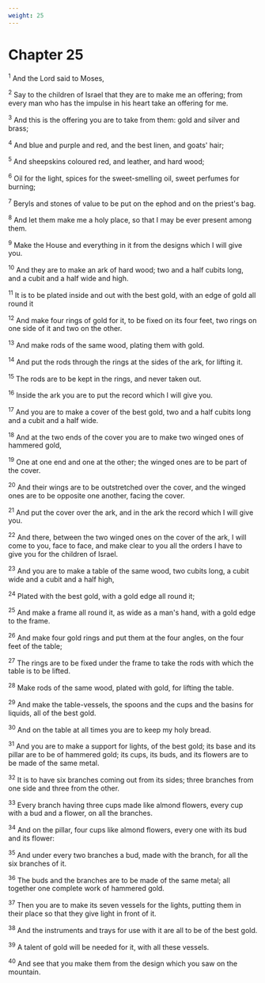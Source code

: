 ```yaml
---
weight: 25
---
```


# Chapter 25

<sup>1</sup> And the Lord said to Moses, 

<sup>2</sup> Say to the children of Israel that they are to make me an offering; from every man who has the impulse in his heart take an offering for me. 

<sup>3</sup> And this is the offering you are to take from them: gold and silver and brass; 

<sup>4</sup> And blue and purple and red, and the best linen, and goats' hair; 

<sup>5</sup> And sheepskins coloured red, and leather, and hard wood; 

<sup>6</sup> Oil for the light, spices for the sweet-smelling oil, sweet perfumes for burning; 

<sup>7</sup> Beryls and stones of value to be put on the ephod and on the priest's bag. 

<sup>8</sup> And let them make me a holy place, so that I may be ever present among them. 

<sup>9</sup> Make the House and everything in it from the designs which I will give you. 

<sup>10</sup> And they are to make an ark of hard wood; two and a half cubits long, and a cubit and a half wide and high. 

<sup>11</sup> It is to be plated inside and out with the best gold, with an edge of gold all round it 

<sup>12</sup> And make four rings of gold for it, to be fixed on its four feet, two rings on one side of it and two on the other. 

<sup>13</sup> And make rods of the same wood, plating them with gold. 

<sup>14</sup> And put the rods through the rings at the sides of the ark, for lifting it. 

<sup>15</sup> The rods are to be kept in the rings, and never taken out. 

<sup>16</sup> Inside the ark you are to put the record which I will give you. 

<sup>17</sup> And you are to make a cover of the best gold, two and a half cubits long and a cubit and a half wide. 

<sup>18</sup> And at the two ends of the cover you are to make two winged ones of hammered gold, 

<sup>19</sup> One at one end and one at the other; the winged ones are to be part of the cover. 

<sup>20</sup> And their wings are to be outstretched over the cover, and the winged ones are to be opposite one another, facing the cover. 

<sup>21</sup> And put the cover over the ark, and in the ark the record which I will give you. 

<sup>22</sup> And there, between the two winged ones on the cover of the ark, I will come to you, face to face, and make clear to you all the orders I have to give you for the children of Israel. 

<sup>23</sup> And you are to make a table of the same wood, two cubits long, a cubit wide and a cubit and a half high, 

<sup>24</sup> Plated with the best gold, with a gold edge all round it; 

<sup>25</sup> And make a frame all round it, as wide as a man's hand, with a gold edge to the frame. 

<sup>26</sup> And make four gold rings and put them at the four angles, on the four feet of the table; 

<sup>27</sup> The rings are to be fixed under the frame to take the rods with which the table is to be lifted. 

<sup>28</sup> Make rods of the same wood, plated with gold, for lifting the table. 

<sup>29</sup> And make the table-vessels, the spoons and the cups and the basins for liquids, all of the best gold. 

<sup>30</sup> And on the table at all times you are to keep my holy bread. 

<sup>31</sup> And you are to make a support for lights, of the best gold; its base and its pillar are to be of hammered gold; its cups, its buds, and its flowers are to be made of the same metal. 

<sup>32</sup> It is to have six branches coming out from its sides; three branches from one side and three from the other. 

<sup>33</sup> Every branch having three cups made like almond flowers, every cup with a bud and a flower, on all the branches. 

<sup>34</sup> And on the pillar, four cups like almond flowers, every one with its bud and its flower: 

<sup>35</sup> And under every two branches a bud, made with the branch, for all the six branches of it. 

<sup>36</sup> The buds and the branches are to be made of the same metal; all together one complete work of hammered gold. 

<sup>37</sup> Then you are to make its seven vessels for the lights, putting them in their place so that they give light in front of it. 

<sup>38</sup> And the instruments and trays for use with it are all to be of the best gold. 

<sup>39</sup> A talent of gold will be needed for it, with all these vessels. 

<sup>40</sup> And see that you make them from the design which you saw on the mountain. 


